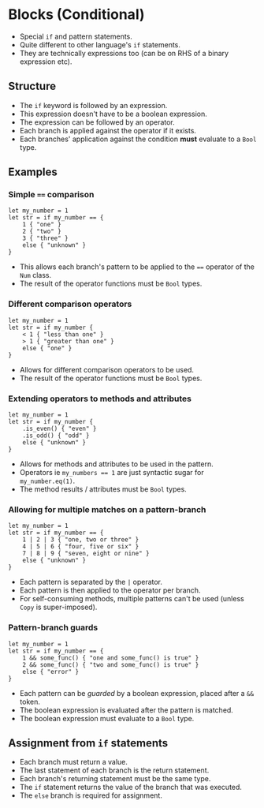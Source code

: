 # Blocks (Conditional)
- Special `if` and pattern statements.
- Quite different to other language's `if` statements.
- They are technically expressions too (can be on RHS of a binary expression etc).

## Structure
- The `if` keyword is followed by an expression.
- This expression doesn't have to be a boolean expression.
- The expression can be followed by an operator.
- Each branch is applied against the operator if it exists.
- Each branches' application against the condition **must** evaluate to a `Bool` type.

## Examples
### Simple `==` comparison
```s++
let my_number = 1
let str = if my_number == {
    1 { "one" }
    2 { "two" }
    3 { "three" }
    else { "unknown" }
}
```
- This allows each branch's pattern to be applied to the `==` operator of the `Num` class.
- The result of the operator functions must be `Bool` types.

### Different comparison operators
```s++
let my_number = 1
let str = if my_number {
    < 1 { "less than one" }
    > 1 { "greater than one" }
    else { "one" }
}
```
- Allows for different comparison operators to be used.
- The result of the operator functions must be `Bool` types.

### Extending operators to methods and attributes
```s++
let my_number = 1
let str = if my_number {
    .is_even() { "even" }
    .is_odd() { "odd" }
    else { "unknown" }
}
```
- Allows for methods and attributes to be used in the pattern.
- Operators ie `my_numbers == 1` are just syntactic sugar for `my_number.eq(1)`.
- The method results / attributes must be `Bool` types.

### Allowing for multiple matches on a pattern-branch
```s++
let my_number = 1
let str = if my_number == {
    1 | 2 | 3 { "one, two or three" }
    4 | 5 | 6 { "four, five or six" }
    7 | 8 | 9 { "seven, eight or nine" }
    else { "unknown" }
}
```
- Each pattern is separated by the `|` operator.
- Each pattern is then applied to the operator per branch.
- For self-consuming methods, multiple patterns can't be used (unless `Copy` is super-imposed).

### Pattern-branch guards
```s++
let my_number = 1
let str = if my_number == {
    1 && some_func() { "one and some_func() is true" }
    2 && some_func() { "two and some_func() is true" }
    else { "error" }
}
```
- Each pattern can be _guarded_ by a boolean expression, placed after a `&&` token.
- The boolean expression is evaluated after the pattern is matched.
- The boolean expression must evaluate to a `Bool` type.

## Assignment from `if` statements
- Each branch must return a value.
- The last statement of each branch is the return statement.
- Each branch's returning statement must be the same type.
- The `if` statement returns the value of the branch that was executed.
- The `else` branch is required for assignment.